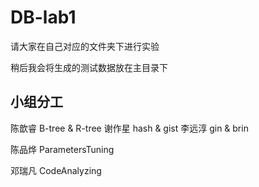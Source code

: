 # DB-lab1

请大家在自己对应的文件夹下进行实验

稍后我会将生成的测试数据放在主目录下

## 小组分工

陈歆睿	B-tree & R-tree
谢作星	hash & gist
李远淳	gin & brin

陈品烨	ParametersTuning

邓瑞凡	CodeAnalyzing
